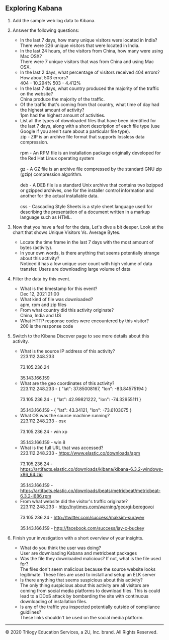 ## Exploring Kabana

1. Add the sample web log data to Kibana.

2. Answer the following questions:

    - In the last 7 days, how many unique visitors were located in India?
      <br /> There were 226 unique visitors that were located in India.<br />
    - In the last 24 hours, of the visitors from China, how many were using Mac OSX?
      <br />There were 7 unique visitors that was from China and using Mac OSX.<br />
    - In the last 2 days, what percentage of visitors received 404 errors? How about 503 errors?
      <br />404 - 10.294% 503 - 4.412%<br />
    - In the last 7 days, what country produced the majority of the traffic on the website?
      <br /> China produce the majority of the traffic. <br />
    - Of the traffic that's coming from that country, what time of day had the highest amount of activity?
      <br />1pm had the highest amount of activities.<br />
    - List all the types of downloaded files that have been identified for the last 7 days, along with a short description of each file type (use Google if you aren't sure about a particular file type).
      <br />zip - ZIP is an archive file format that supports lossless data compression.<br />
      <br />rpm - An RPM file is an installation package originally developed for the Red Hat Linux operating system<br />
      <br />gz - A GZ file is an archive file compressed by the standard GNU zip (gzip) compression algorithm.<br />
      <br />deb - A DEB file is a standard Unix archive that contains two bzipped or gzipped archives, one for the installer control information and another for the actual installable data.<br />
      <br />css - Cascading Style Sheets is a style sheet language used for describing the presentation of a document written in a markup language such as HTML.<br />
3. Now that you have a feel for the data, Let's dive a bit deeper. Look at the chart that shows Unique Visitors Vs. Average Bytes.
     - Locate the time frame in the last 7 days with the most amount of bytes (activity).
     - In your own words, is there anything that seems potentially strange about this activity?
       <br />Noticed it has a low unique user count with high volume of data transfer.  Users are downloading large volume of data<br />
4. Filter the data by this event.
     - What is the timestamp for this event?
        <br />Dec 12, 2021 21:00 <br />
     - What kind of file was downloaded?
     <br />apm, rpm and zip files<br />
     - From what country did this activity originate?
     <br />China, India and US<br />
     - What HTTP response codes were encountered by this visitor?
     <br />200 is the response code<br />

5. Switch to the Kibana Discover page to see more details about this activity.
     - What is the source IP address of this activity?
     <br />223.112.248.233 <br />
      <br />73.105.236.24 <br />
      <br />35.143.166.159 <br />
     - What are the geo coordinates of this activity?
      <br />223.112.248.233 - { "lat": 37.85008167, "lon": -83.84575194 } <br />
      <br />73.105.236.24 - { "lat": 42.99821222, "lon": -74.32955111 } <br />
      <br />35.143.166.159 - { "lat": 43.34121, "lon": -73.6103075 } <br />
     - What OS was the source machine running?
      <br />223.112.248.233 - osx <br />
      <br />73.105.236.24 - win xp <br />
      <br />35.143.166.159 - win 8 <br />
     - What is the full URL that was accessed?
       <br />223.112.248.233 - https://www.elastic.co/downloads/apm <br />
       <br />73.105.236.24 - https://artifacts.elastic.co/downloads/kibana/kibana-6.3.2-windows-x86_64.zip <br />
       <br />35.143.166.159 - https://artifacts.elastic.co/downloads/beats/metricbeat/metricbeat-6.3.2-i686.rpm <br />
     - From what website did the visitor's traffic originate?
       <br />223.112.248.233 - http://nytimes.com/warning/georgi-beregovoi <br />
       <br />73.105.236.24 - http://twitter.com/success/maksim-surayev <br />
       <br />35.143.166.159 - http://facebook.com/success/jay-c-buckey<br />
6. Finish your investigation with a short overview of your insights. 

     - What do you think the user was doing?
     <br />User are downloading Kabana and metricbeat packages<br />
     - Was the file they downloaded malicious? If not, what is the file used for?
     <br />The files don't seem malicious because the source website looks legitimate.  These files are used to install and setup an ELK server<br />
     - Is there anything that seems suspicious about this activity?
     <br />The only thing suspicious about this activity are all visitors are coming from social media platforms to download files.  This is could lead to a DDoS attack by bombarding the site with continuous downloading of installation files.<br />
     - Is any of the traffic you inspected potentially outside of compliance guidlines?
     <br />These links shouldn't be used on the social media platform.<br />
---
© 2020 Trilogy Education Services, a 2U, Inc. brand. All Rights Reserved.  
